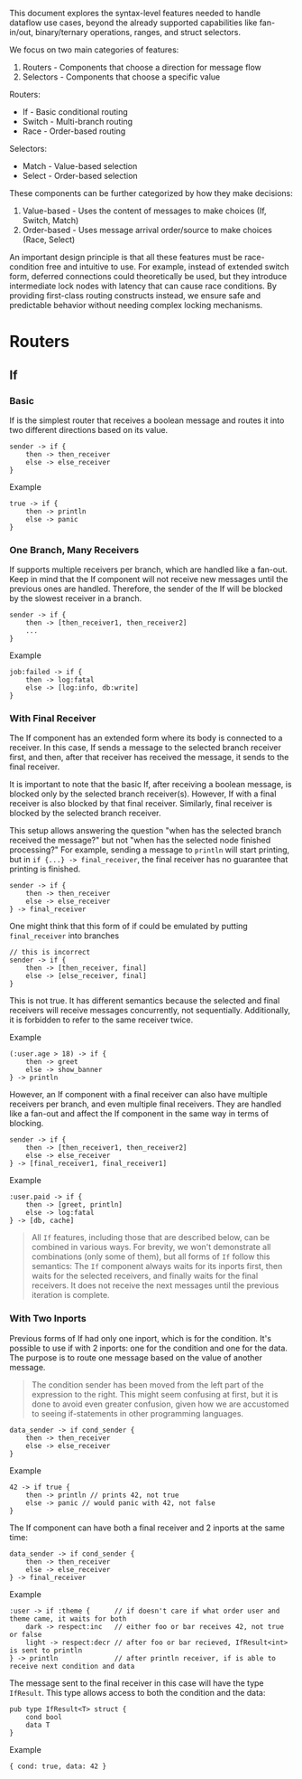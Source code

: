 This document explores the syntax-level features needed to handle dataflow use cases, beyond the already supported capabilities like fan-in/out, binary/ternary operations, ranges, and struct selectors.

We focus on two main categories of features:

1. Routers - Components that choose a direction for message flow
2. Selectors - Components that choose a specific value

Routers:

- If - Basic conditional routing
- Switch - Multi-branch routing
- Race - Order-based routing

Selectors:

- Match - Value-based selection
- Select - Order-based selection

These components can be further categorized by how they make decisions:

1. Value-based - Uses the content of messages to make choices (If, Switch, Match)
2. Order-based - Uses message arrival order/source to make choices (Race, Select)

An important design principle is that all these features must be race-condition free and intuitive to use. For example, instead of extended switch form, deferred connections could theoretically be used, but they introduce intermediate lock nodes with latency that can cause race conditions. By providing first-class routing constructs instead, we ensure safe and predictable behavior without needing complex locking mechanisms.

# Routers

## If

### Basic

If is the simplest router that receives a boolean message and routes it into two different directions based on its value.

```
sender -> if {
    then -> then_receiver
    else -> else_receiver
}
```

Example

```
true -> if {
    then -> println
    else -> panic
}
```

### One Branch, Many Receivers

If supports multiple receivers per branch, which are handled like a fan-out. Keep in mind that the If component will not receive new messages until the previous ones are handled. Therefore, the sender of the If will be blocked by the slowest receiver in a branch.

```
sender -> if {
    then -> [then_receiver1, then_receiver2]
    ...
}
```

Example

```
job:failed -> if {
    then -> log:fatal
    else -> [log:info, db:write]
}
```

### With Final Receiver

The If component has an extended form where its body is connected to a receiver. In this case, If sends a message to the selected branch receiver first, and then, after that receiver has received the message, it sends to the final receiver.

It is important to note that the basic If, after receiving a boolean message, is blocked only by the selected branch receiver(s). However, If with a final receiver is also blocked by that final receiver. Similarly, final receiver is blocked by the selected branch receiver.

This setup allows answering the question "when has the selected branch received the message?" but not "when has the selected node finished processing?" For example, sending a message to `println` will start printing, but in `if {...} -> final_receiver`, the final receiver has no guarantee that printing is finished.

```
sender -> if {
    then -> then_receiver
    else -> else_receiver
} -> final_receiver
```

One might think that this form of if could be emulated by putting `final_receiver` into branches

```
// this is incorrect
sender -> if {
    then -> [then_receiver, final]
    else -> [else_receiver, final]
}
```

This is not true. It has different semantics because the selected and final receivers will receive messages concurrently, not sequentially. Additionally, it is forbidden to refer to the same receiver twice.

Example

```
(:user.age > 18) -> if {
    then -> greet
    else -> show_banner
} -> println
```

However, an If component with a final receiver can also have multiple receivers per branch, and even multiple final receivers. They are handled like a fan-out and affect the If component in the same way in terms of blocking.

```
sender -> if {
    then -> [then_receiver1, then_receiver2]
    else -> else_receiver
} -> [final_receiver1, final_receiver1]
```

Example

```
:user.paid -> if {
    then -> [greet, println]
    else -> log:fatal
} -> [db, cache]
```

> All `If` features, including those that are described below, can be combined in various ways. For brevity, we won't demonstrate all combinations (only some of them), but all forms of `If` follow this semantics: The `If` component always waits for its inports first, then waits for the selected receivers, and finally waits for the final receivers. It does not receive the next messages until the previous iteration is complete.

### With Two Inports

Previous forms of If had only one inport, which is for the condition. It's possible to use if with 2 inports: one for the condition and one for the data. The purpose is to route one message based on the value of another message.

> The condition sender has been moved from the left part of the expression to the right. This might seem confusing at first, but it is done to avoid even greater confusion, given how we are accustomed to seeing if-statements in other programming languages.

```
data_sender -> if cond_sender {
    then -> then_receiver
    else -> else_receiver
}
```

Example

```
42 -> if true {
    then -> println // prints 42, not true
    else -> panic // would panic with 42, not false
}
```

The If component can have both a final receiver and 2 inports at the same time:

```
data_sender -> if cond_sender {
    then -> then_receiver
    else -> else_receiver
} -> final_receiver
```

Example

```
:user -> if :theme {      // if doesn't care if what order user and theme came, it waits for both
    dark -> respect:inc   // either foo or bar receives 42, not true or false
    light -> respect:decr // after foo or bar recieved, IfResult<int> is sent to println
} -> println              // after println receiver, if is able to receive next condition and data
```

The message sent to the final receiver in this case will have the type `IfResult`. This type allows access to both the condition and the data:

```
pub type IfResult<T> struct {
    cond bool
    data T
}
```

Example

```
{ cond: true, data: 42 }
```
